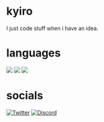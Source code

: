 # kyiro
I just code stuff when i have an idea.
# languages
<img src="https://img.shields.io/badge/rust-%23000000.svg?&style=for-the-badge&logo=rust&logoColor=white"/>
<img src="https://img.shields.io/badge/javascript%20-%23323330.svg?&style=for-the-badge&logo=javascript&logoColor=%23F7DF1E"/>
<img src="https://img.shields.io/badge/python%20-%2314354C.svg?&style=for-the-badge&logo=python&logoColor=white"/>

# socials

[![Twitter](https://img.shields.io/badge/@KyroHQ%20-%231DA1F2.svg?&style=for-the-badge&logo=Twitter&logoColor=white)](https://twitter.com/KyroHQ)
[![Discord](https://img.shields.io/badge/Kyiro%20-%237289DA.svg?&style=for-the-badge&logo=discord&logoColor=white)](https://discord.bio/p/kyiro)